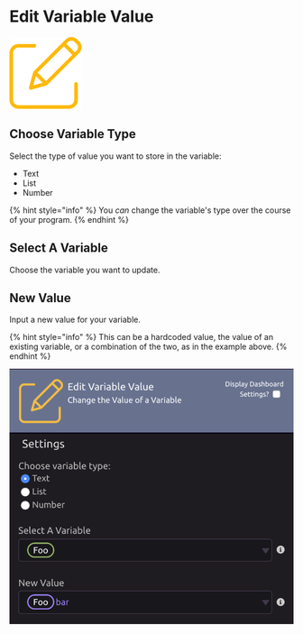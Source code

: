 # Edit Variable Value

![Change the value of a variable.](../../../.gitbook/assets/set_var_value.png)

## Choose Variable Type

Select the type of value you want to store in the variable:

* Text
* List
* Number

{% hint style="info" %}
You _can_ change the variable's type over the course of your program.
{% endhint %}

## Select A Variable

Choose the variable you want to update.

## New Value

Input a new value for your variable.

{% hint style="info" %}
This can be a hardcoded value, the value of an existing variable, or a combination of the two, as in the example above.
{% endhint %}

![This example appends the value &quot;bar&quot; onto the end of the value in variable &quot;Foo&quot; and assigns the result back to variable &quot;Foo.&quot;](../../../.gitbook/assets/edit_variable_value.png)

